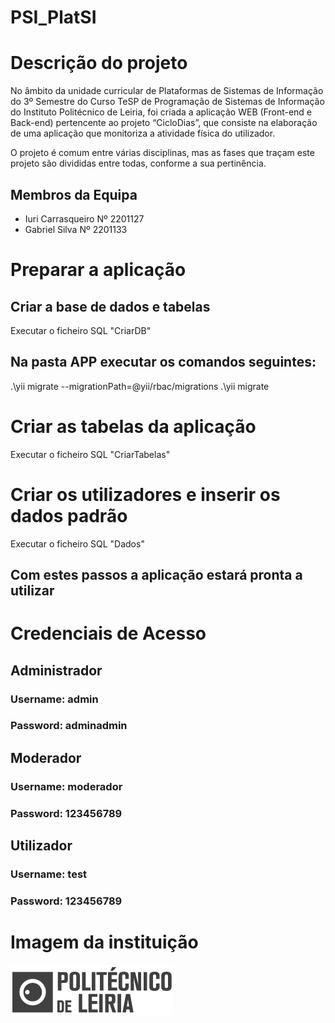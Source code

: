 # PSI_PlatSI

# Descrição do projeto

No âmbito da unidade curricular de Plataformas de Sistemas de Informação do 3º Semestre do Curso TeSP de Programação de Sistemas de Informação do Instituto Politécnico de Leiria, foi criada a aplicação WEB (Front-end e Back-end) pertencente ao projeto “CicloDias”, que consiste na elaboração de uma aplicação que monitoriza a atividade física do utilizador.

O projeto é comum entre várias disciplinas, mas as fases que traçam este projeto são divididas entre todas, conforme a sua pertinência.

## Membros da Equipa

* Iuri Carrasqueiro Nº 2201127
* Gabriel Silva Nº 2201133

# Preparar a aplicação
## Criar a base de dados e tabelas

Executar o ficheiro SQL "CriarDB"

## Na pasta APP executar os comandos seguintes:

.\yii migrate --migrationPath=@yii/rbac/migrations
.\yii migrate

# Criar as tabelas da aplicação

Executar o ficheiro SQL "CriarTabelas"

# Criar os utilizadores e inserir os dados padrão

Executar o ficheiro SQL "Dados"

## Com estes passos a aplicação estará pronta a utilizar

# Credenciais de Acesso

## Administrador

### Username: admin

### Password: adminadmin

## Moderador

### Username: moderador

### Password: 123456789

## Utilizador

### Username: test

### Password: 123456789

# Imagem da instituição

![IPL](docs/logoipl.png)